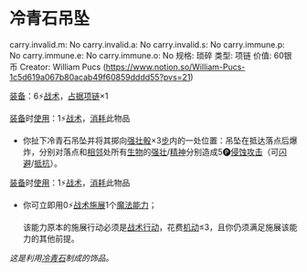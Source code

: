 # 冷青石吊坠

carry.invalid.m: No
carry.invalid.a: No
carry.invalid.s: No
carry.immune.p: No
carry.immune.e: No
carry.immune.o: No
规格: 琐碎
类型: 项链
价值: 60银币
Creator: William Pucs (https://www.notion.so/William-Pucs-1c5d619a067b80acab49f60859dddd55?pvs=21)

<aside>

[装备](https://www.notion.so/1b3d619a067b80f99057fe3412922dd5?pvs=21)：6⚡️[战术](https://www.notion.so/1b3d619a067b8051b6eaffd160aee01c?pvs=21)，[占据](https://www.notion.so/1b3d619a067b8021ba8fe7cef8b96857?pvs=21)[项链](https://www.notion.so/1b3d619a067b805291a4d91d9bc68a65?pvs=21)×1

</aside>

<aside>

[装备](https://www.notion.so/1b3d619a067b80f99057fe3412922dd5?pvs=21)时[使用](https://www.notion.so/1b3d619a067b80bbbbacd6817c707325?pvs=21)：1⚡️[战术](https://www.notion.so/1b3d619a067b8051b6eaffd160aee01c?pvs=21)，[消耗](https://www.notion.so/1b3d619a067b80789d16e44120e1be39?pvs=21)此物品

- 你扯下冷青石吊坠并将其掷向[强壮骰](https://www.notion.so/1b3d619a067b806094ebcc0abdf4ba13?pvs=21)×3[步](https://www.notion.so/1b3d619a067b800fb1cfe9f0ef45b9ef?pvs=21)内的一处位置：吊坠在抵达落点后爆炸，分别对落点和[相邻](https://www.notion.so/1b3d619a067b80d2b1c3cebda0c3ed6f?pvs=21)处所有[生物](https://www.notion.so/1b3d619a067b80d0bbe1d113bf20ff1f?pvs=21)的[强壮](https://www.notion.so/1b3d619a067b8018b6a6d9d43490bbdc?pvs=21)/[精神](https://www.notion.so/1b3d619a067b800a8da5d96dd60be2b1?pvs=21)分别造成5🅟[侵蚀攻击](https://www.notion.so/1b4d619a067b80658956f8f0545547a9?pvs=21)（可[闪避](https://www.notion.so/1b4d619a067b802bac11faba310fa6c8?pvs=21)/[抵抗](https://www.notion.so/1b4d619a067b807e9a6ec46573f668fb?pvs=21)）。
</aside>

<aside>

[装备](https://www.notion.so/1b3d619a067b80f99057fe3412922dd5?pvs=21)时[使用](https://www.notion.so/1b3d619a067b80bbbbacd6817c707325?pvs=21)：1⚡️[战术](https://www.notion.so/1b3d619a067b8051b6eaffd160aee01c?pvs=21)，[消耗](https://www.notion.so/1b3d619a067b80789d16e44120e1be39?pvs=21)此物品

- 你可立即用0⚡️[战术](https://www.notion.so/1b3d619a067b8051b6eaffd160aee01c?pvs=21)[施展](https://www.notion.so/1b3d619a067b80f38dccf027f026b32f?pvs=21)1个[魔法能力](https://www.notion.so/1b3d619a067b80b3bb79dfeb34f69bbc?pvs=21)；
    
    该能力原本的施展行动必须是[战术行动](https://www.notion.so/1b3d619a067b8051b6eaffd160aee01c?pvs=21)，花费[机动](https://www.notion.so/1b3d619a067b80ae8db3fa0eb0eb24d8?pvs=21)≤3，且你仍须满足施展该能力的其他前提。
    
</aside>

*这是利用[冷青石](%E5%86%B7%E9%9D%92%E7%9F%B3%201b6d619a067b80089305e48ab3fb2b3b.md)制成的饰品。*